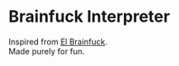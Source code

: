 # Brainfuck Interpreter
Inspired from <a href="https://copy.sh/brainfuck">El Brainfuck</a>.
<br>
Made purely for fun.